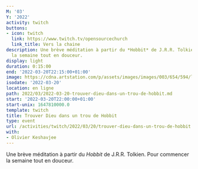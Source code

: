 ```yaml
---
M: '03'
Y: '2022'
activity: twitch
buttons:
- icon: twitch
  link: https://www.twitch.tv/opensourcechurch
  link_title: Vers la chaine
description: Une brève méditation à partir du *Hobbit* de J.R.R. Tolkien. Pour commencer
  la semaine tout en douceur.
display: light
duration: 0:15:00
end: '2022-03-20T22:15:00+01:00'
image: https://cdna.artstation.com/p/assets/images/images/003/654/594/large/sam-robberechts-finalrender1.jpg
isodate: '2022-03-20'
location: en ligne
path: 2022/03/2022-03-20-trouver-dieu-dans-un-trou-de-hobbit.md
start: '2022-03-20T22:00:00+01:00'
start-unix: 1647810000.0
template: twitch
title: Trouver Dieu dans un trou de Hobbit
type: event
url: /activities/twitch/2022/03/20/trouver-dieu-dans-un-trou-de-hobbit
with:
- Olivier Keshavjee
---
```

Une brève méditation à partir du *Hobbit* de J.R.R. Tolkien. Pour commencer la semaine tout en douceur.